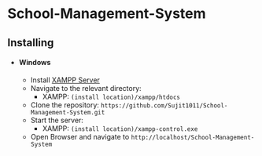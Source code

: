 # School-Management-System

## Installing

- #### Windows
  - Install [XAMPP Server](https://www.apachefriends.org/download.html)
  - Navigate to the relevant directory: 
    - XAMPP:  `(install location)/xampp/htdocs`
  - Clone the repository: `https://github.com/Sujit1011/School-Management-System.git`
  - Start the server:
    - XAMPP:  `(install location)/xampp-control.exe`
  - Open Browser and navigate to `http://localhost/School-Management-System`

